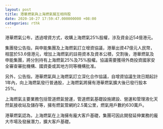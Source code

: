 ```yaml
---
layout: post
title: 港華燃氣與上海燃氣擬互相持股
date: 2020-10-27 17:59:47.000000000 +08:00
categories: rthk
---
```


港華燃氣公布，透過增資方式，收購上海燃氣25%股權，涉及資金近54億港元。

集團發公告指，與申能集團及上海燃氣訂立增資協議，港華出資47億元人民幣，相當於53.6億港元，增加上海燃氣的註冊資本及資本公積，交割後，港華燃氣及申能集團，將分別持有上海燃氣25%及75%股權。協議需要獲得外商投資國家安全審查審批機構、國資委或其地方同等機構批准。

另外，公告指，港華燃氣與上海燃氣訂立深化合作協議，自增資協議生效日期起計1年內，向上海燃氣發行普通股，上海燃氣將擁有港華燃氣擴大後已發行股本25%。

上海燃氣主要業務包括管道燃氣營運，管道燃氣基礎設施建設、營運和管理液化天然氣接收站及儲存等，擁有燃氣管網約2.5萬公里，燃氣用戶數約630萬戶。

港華燃氣認為，上海燃氣在上海擁有龐大客戶基礎，集團可因此開發延伸業務的龐大市場及發展潛力，擴大客戶基礎。
